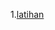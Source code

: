 1.[latihan](https://github.com/Nurimamasbait/tekn-cloud-computing/blob/ce1d5bada29bf54b9b8b8cde7c19048b54388a1e/minggu-09/latihan.md)
